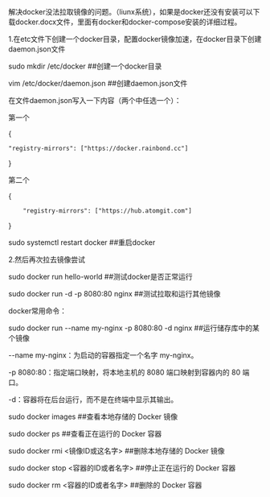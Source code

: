 解决docker没法拉取镜像的问题。（liunx系统），如果是docker还没有安装可以下载docker.docx文件，里面有docker和docker-compose安装的详细过程。


1.在etc文件下创建一个docker目录，配置docker镜像加速，在docker目录下创建daemon.json文件

sudo mkdir /etc/docker           ##创建一个docker目录

vim /etc/docker/daemon.json      ##创建daemon.json文件

在文件daemon.json写入一下内容（两个中任选一个）：

第一个

{

    "registry-mirrors": ["https://docker.rainbond.cc"]
}

第二个

{

        "registry-mirrors": ["https://hub.atomgit.com"]

}

sudo systemctl restart docker   ##重启docker

2.然后再次拉去镜像尝试

sudo docker run hello-world   ##测试docker是否正常运行

sudo docker run -d -p 8080:80 nginx ##测试拉取和运行其他镜像

docker常用命令：

sudo docker run --name my-nginx -p 8080:80 -d nginx      ##运行储存库中的某个镜像

--name my-nginx：为启动的容器指定一个名字 my-nginx。

-p 8080:80：指定端口映射，将本地主机的 8080 端口映射到容器内的 80 端口。

-d：容器将在后台运行，而不是在终端中显示其输出。


sudo docker images                           ##查看本地存储的 Docker 镜像

sudo docker ps                               ##查看正在运行的 Docker 容器

sudo docker rmi <镜像ID或这名字>              ##删除本地存储的 Docker 镜像

sudo docker stop <容器的ID或者名字>           ##停止正在运行的 Docker 容器

sudo docker rm <容器的ID或者名字>             ##删除的 Docker 容器



